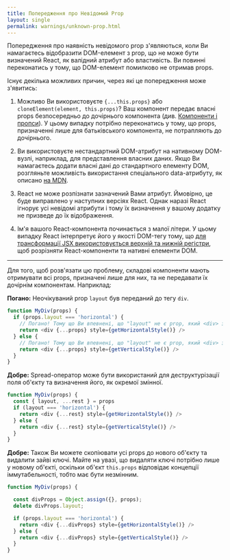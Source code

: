 ```yaml
---
title: Попередження про Невідомий Prop
layout: single
permalink: warnings/unknown-prop.html
---
```

Попередження про наявність невідомого prop з'являються, коли Ви намагаєтесь відобразити DOM-елемент з prop, що не може бути визначений React, як валідний атрибут або властивість. Ви повинні переконатись у тому, що DOM-елемент помилково не отримав props.

Існує декілька можливих причин, через які це попередження може з'явитись:

1. Можливо Ви використовуєте `{...this.props}` або `cloneElement(element, this.props)`? Ваш компонент передає власні props безпосередньо до дочірнього компонента (див. [Компоненти і пропси](/docs/transferring-props.html)). У цьому випадку потрібно переконатись у тому, що props, призначенні лише для батьківського компонента, не потрапляють до дочірнього.

2. Ви використовуєте нестандартний DOM-атрибут на нативному DOM-вузлі, наприклад, для представлення власних даних. Якщо Ви намагаєтесь додати власні дані до стандартного елементу DOM, розгляньте можливість використання спеціального data-атрибуту, як описано [на MDN](https://developer.mozilla.org/en-US/docs/Web/Guide/HTML/Using_data_attributes).

3. React не може розпізнати зазначений Вами атрибут. Ймовірно, це буде виправлено у наступних версіях React. Однак наразі React ігнорує усі невідомі атрибути і тому їх визначення у вашому додатку не призведе до їх відображення.

4. Ім'я вашого React-компонента починається з малої літери. У цьому випадку React інтерпретує його у якості DOM-тегу тому, що [для трансформації JSX використовується верхній та нижній регістри](/docs/jsx-in-depth.html#user-defined-components-must-be-capitalized), щоб розрізняти React-компоненти та нативні елементи DOM.

---

Для того, щоб розв'язати цю проблему, складові компоненти мають отримувати всі props, призначені лише для них, та не передавати їх дочірнім компонентам. Наприклад:

**Погано:** Неочікуваний prop `layout` був переданий до тегу `div`.

```js
function MyDiv(props) {
  if (props.layout === 'horizontal') {
    // Погано! Тому що Ви впевнені, що "layout" не є prop, який <div> зрозуміє
    return <div {...props} style={getHorizontalStyle()} />
  } else {
    // Погано! Тому що Ви впевнені, що "layout" не є prop, який <div> зрозуміє
    return <div {...props} style={getVerticalStyle()} />
  }
}
```

**Добре:** Spread-оператор може бути використаний для деструктурізації поля об'єкту та визначення його, як окремої змінної.

```js
function MyDiv(props) {
  const { layout, ...rest } = props
  if (layout === 'horizontal') {
    return <div {...rest} style={getHorizontalStyle()} />
  } else {
    return <div {...rest} style={getVerticalStyle()} />
  }
}
```

**Добре:** Також Ви можете скопіювати усі props до нового об'єкту та видалити зайві ключі. Майте на увазі, що видаляти ключі потрібно лише у новому об'єкті, оскільки об'єкт `this.props` відповідає концепції іммутабельності, тобто має бути незмінним.

```js
function MyDiv(props) {

  const divProps = Object.assign({}, props);
  delete divProps.layout;

  if (props.layout === 'horizontal') {
    return <div {...divProps} style={getHorizontalStyle()} />
  } else {
    return <div {...divProps} style={getVerticalStyle()} />
  }
}
```
